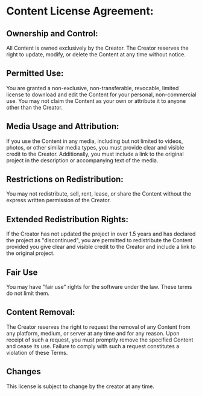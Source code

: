 
# Content License Agreement:

## Ownership and Control: 
All Content is owned exclusively by the Creator. The Creator reserves the right to update, modify, or delete the Content at any time without notice.

## Permitted Use:
You are granted a non-exclusive, non-transferable, revocable, limited license to download and edit the Content for your personal, non-commercial use. You may not claim the Content as your own or attribute it to anyone other than the Creator.

## Media Usage and Attribution: 
If you use the Content in any media, including but not limited to videos, photos, or other similar media types, you must provide clear and visible credit to the Creator. Additionally, you must include a link to the original project in the description or accompanying text of the media.

## Restrictions on Redistribution: 
You may not redistribute, sell, rent, lease, or share the Content without the express written permission of the Creator.

## Extended Redistribution Rights: 
If the Creator has not updated the project in over 1.5 years and has declared the project as "discontinued", you are permitted to redistribute the Content provided you give clear and visible credit to the Creator and include a link to the original project.

## Fair Use
You may have "fair use" rights for the software under the law. These terms do not limit them.

## Content Removal: 
The Creator reserves the right to request the removal of any Content from any platform, medium, or server at any time and for any reason. Upon receipt of such a request, you must promptly remove the specified Content and cease its use. Failure to comply with such a request constitutes a violation of these Terms.

## Changes
This license is subject to change by the creator at any time.

